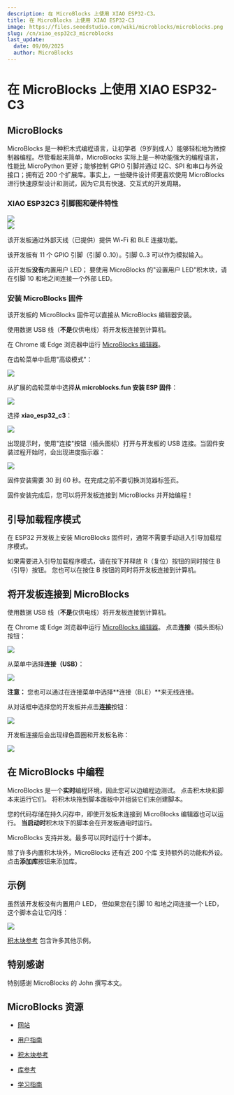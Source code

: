 ```yaml
---
description: 在 MicroBlocks 上使用 XIAO ESP32-C3。
title: 在 MicroBlocks 上使用 XIAO ESP32-C3
image: https://files.seeedstudio.com/wiki/microblocks/microblocks.png
slug: /cn/xiao_esp32c3_microblocks
last_update:
  date: 09/09/2025
  author: MicroBlocks
---
```


# 在 MicroBlocks 上使用 XIAO ESP32-C3

## MicroBlocks

MicroBlocks 是一种积木式编程语言，让初学者（9岁到成人）能够轻松地为微控制器编程。尽管看起来简单，MicroBlocks 实际上是一种功能强大的编程语言，性能比 MicroPython 更好；能够控制 GPIO 引脚并通过 I2C、SPI 和串口与外设接口；拥有近 200 个扩展库。事实上，一些硬件设计师更喜欢使用 MicroBlocks 进行快速原型设计和测试，因为它具有快速、交互式的开发周期。

### XIAO ESP32C3 引脚图和硬件特性

<div style={{textAlign:'center'}}><img src="https://files.seeedstudio.com/wiki/microblocks/xiao-esp32c3-overview.png" style={{width:500, height:'auto'}}/></div>

<div style={{textAlign:'center'}}><img src="https://files.seeedstudio.com/wiki/microblocks/xiao-esp32c3-pinout.png" style={{width:800, height:'auto'}}/></div>

该开发板通过外部天线（已提供）提供 Wi-Fi 和 BLE 连接功能。

该开发板有 11 个 GPIO 引脚（引脚 0..10）。引脚 0..3 可以作为模拟输入。

该开发板**没有**内置用户 LED；
要使用 MicroBlocks 的"设置用户 LED"积木块，请在引脚 10 和地之间连接一个外部 LED。

### 安装 MicroBlocks 固件

该开发板的 MicroBlocks 固件可以直接从 MicroBlocks 编辑器安装。

使用数据 USB 线（**不是**仅供电线）将开发板连接到计算机。

在 Chrome 或 Edge 浏览器中运行 [MicroBlocks 编辑器](https://microblocks.fun/run/microblocks.html)。

在齿轮菜单中启用"高级模式"：

<div style={{textAlign:'center'}}><img src="https://files.seeedstudio.com/wiki/microblocks/set-advanced-mode.png" style={{width:400, height:'auto'}}/></div>

从扩展的齿轮菜单中选择**从 microblocks.fun 安装 ESP 固件**：

<div style={{textAlign:'center'}}><img src="https://files.seeedstudio.com/wiki/microblocks/install-esp-firmware.png" style={{width:400, height:'auto'}}/></div>

选择 **xiao_esp32_c3**：

<div style={{textAlign:'center'}}><img src="https://files.seeedstudio.com/wiki/microblocks/install-c3.png" style={{width:200, height:'auto'}}/></div>

出现提示时，使用"连接"按钮（插头图标）打开与开发板的 USB 连接。当固件安装过程开始时，会出现进度指示器：

<div style={{textAlign:'center'}}><img src="https://files.seeedstudio.com/wiki/microblocks/download-progress.png" style={{width:200, height:'auto'}}/></div>

固件安装需要 30 到 60 秒。在完成之前不要切换浏览器标签页。

固件安装完成后，您可以将开发板连接到 MicroBlocks 并开始编程！

## 引导加载程序模式

在 ESP32 开发板上安装 MicroBlocks 固件时，通常不需要手动进入引导加载程序模式。

如果需要进入引导加载程序模式，请在按下并释放 R（复位）按钮的同时按住 B（引导）按钮。
您也可以在按住 B 按钮的同时将开发板连接到计算机。

## 将开发板连接到 MicroBlocks

使用数据 USB 线（**不是**仅供电线）将开发板连接到计算机。

在 Chrome 或 Edge 浏览器中运行 [MicroBlocks 编辑器](https://microblocks.fun/run/microblocks.html)。
点击**连接**（插头图标）按钮：

<div style={{textAlign:'center'}}><img src="https://files.seeedstudio.com/wiki/microblocks/connect-button.png" style={{width:200, height:'auto'}}/></div>

从菜单中选择**连接（USB）**：

<div style={{textAlign:'center'}}><img src="https://files.seeedstudio.com/wiki/microblocks/connect-menu.png" style={{width:200, height:'auto'}}/></div>

**注意：** 您也可以通过在连接菜单中选择**连接（BLE）**来无线连接。

从对话框中选择您的开发板并点击**连接**按钮：

<div style={{textAlign:'center'}}><img src="https://files.seeedstudio.com/wiki/microblocks/connect-dialog-esp.png" style={{width:400, height:'auto'}}/></div>

开发板连接后会出现绿色圆圈和开发板名称：

<div style={{textAlign:'center'}}><img src="https://files.seeedstudio.com/wiki/microblocks/connected-esp32c3.png" style={{width:200, height:'auto'}}/></div>

## 在 MicroBlocks 中编程

MicroBlocks 是一个**实时**编程环境，因此您可以边编程边测试。
点击积木块和脚本来运行它们。
将积木块拖到脚本面板中并组装它们来创建脚本。

您的代码存储在持久闪存中，即使开发板未连接到 MicroBlocks 编辑器也可以运行。
**当启动时**积木块下的脚本会在开发板通电时运行。

MicroBlocks 支持并发。最多可以同时运行十个脚本。

除了许多内置积木块外，MicroBlocks 还有近 200 个库
支持额外的功能和外设。
点击**添加库**按钮来添加库。

## 示例

虽然该开发板没有内置用户 LED，
但如果您在引脚 10 和地之间连接一个 LED，这个脚本会让它闪烁：

<div style={{textAlign:'center'}}><img src="https://files.seeedstudio.com/wiki/microblocks/xiao-blink.png" style={{width:200, height:'auto'}}/></div>

[积木块参考](https://wiki.microblocks.fun/en/reference_manual)
包含许多其他示例。

## 特别感谢

特别感谢 MicroBlocks 的 John 撰写本文。

## MicroBlocks 资源

- [网站](https://microblocks.fun)

- [用户指南](https://wiki.microblocks.fun/en/ide)

- [积木块参考](https://wiki.microblocks.fun/en/reference_manual)

- [库参考](https://wiki.microblocks.fun/en/libraries)

- [学习指南](https://learn.microblocks.fun)